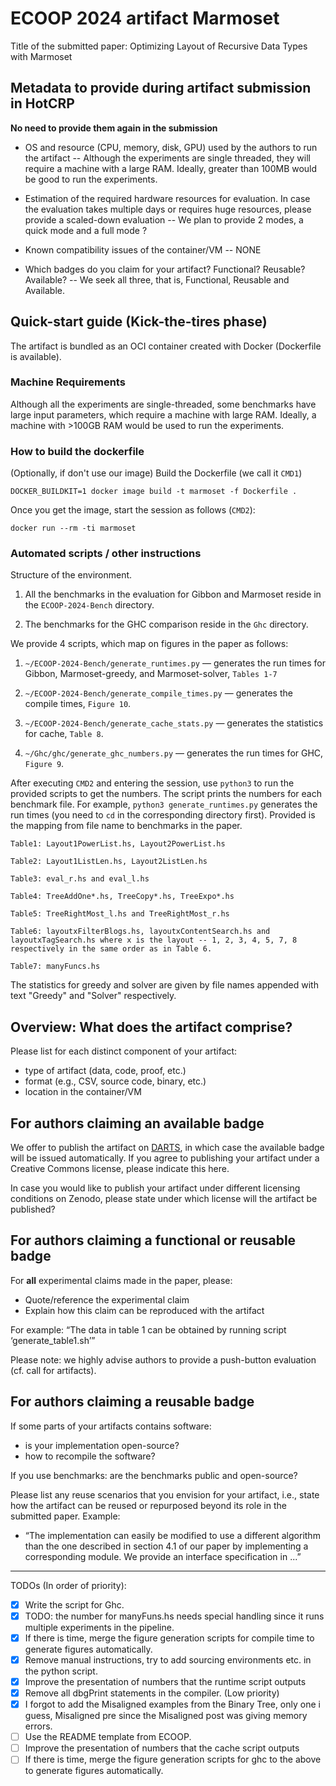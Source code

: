 # ECOOP 2024 artifact Marmoset

Title of the submitted paper:
Optimizing Layout of Recursive Data Types with Marmoset

## Metadata to provide during artifact submission in HotCRP

**No need to provide them again in the submission**

- OS and resource (CPU, memory, disk, GPU) used by the authors to run the artifact -- Although the experiments are 
single threaded, they will require a machine with a large RAM. Ideally, greater than 100MB would be good to run 
the experiments.

- Estimation of the required hardware resources for evaluation. In case the evaluation takes multiple days or requires huge resources, please provide a scaled-down evaluation -- We plan to 
provide 2 modes, a quick mode and a full mode ? 

- Known compatibility issues of the container/VM -- NONE
  
- Which badges do you claim for your artifact? Functional? Reusable? Available? -- We seek all three, that is, Functional, Reusable and Available. 

## Quick-start guide (Kick-the-tires phase)

The artifact is bundled as an OCI container created with Docker (Dockerfile is available).

### Machine Requirements 

Although all the experiments are single-threaded, some benchmarks have large input parameters, which 
require a machine with large RAM. Ideally, a machine with >100GB RAM would be used to run the 
experiments. 

### How to build the dockerfile

(Optionally, if don't use our image) Build the Dockerfile (we call it `CMD1`)

```
DOCKER_BUILDKIT=1 docker image build -t marmoset -f Dockerfile .
```

Once you get the image, start the session as follows (`CMD2`):

```
docker run --rm -ti marmoset
```

### Automated scripts / other instructions

Structure of the environment. 

1. All the benchmarks in the evaluation for Gibbon and Marmoset reside in the `ECOOP-2024-Bench` directory.

2. The benchmarks for the GHC comparison reside in the `Ghc` directory. 

We provide 4 scripts, which map on figures in the paper as follows:

1. `~/ECOOP-2024-Bench/generate_runtimes.py` — generates the run times  for Gibbon, Marmoset-greedy, and Marmoset-solver, `Tables 1-7`

2. `~/ECOOP-2024-Bench/generate_compile_times.py` — generates the compile times, `Figure 10`.

3. `~/ECOOP-2024-Bench/generate_cache_stats.py` — generates the statistics for cache, `Table 8`.

4. `~/Ghc/ghc/generate_ghc_numbers.py` — generates the run times for GHC, `Figure 9`.


After executing `CMD2` and entering the session, use `python3` to run the provided scripts to get the numbers. 
The script prints the numbers for each benchmark file. 
For example, `python3 generate_runtimes.py` generates the run times
(you need to `cd` in the corresponding directory first). 
Provided is the mapping from file name to benchmarks in the paper.

```
Table1: Layout1PowerList.hs, Layout2PowerList.hs 

Table2: Layout1ListLen.hs, Layout2ListLen.hs 

Table3: eval_r.hs and eval_l.hs 

Table4: TreeAddOne*.hs, TreeCopy*.hs, TreeExpo*.hs 

Table5: TreeRightMost_l.hs and TreeRightMost_r.hs 

Table6: layoutxFilterBlogs.hs, layoutxContentSearch.hs and layoutxTagSearch.hs where x is the layout -- 1, 2, 3, 4, 5, 7, 8 respectively in the same order as in Table 6.

Table7: manyFuncs.hs 
```

The statistics for greedy and solver are given by file names appended with text "Greedy" and "Solver" respectively.

## Overview: What does the artifact comprise?

Please list for each distinct component of your artifact:

* type of artifact (data, code, proof, etc.)
* format (e.g., CSV, source code, binary, etc.)
* location in the container/VM

## For authors claiming an available badge

We offer to publish the artifact on [DARTS](https://drops.dagstuhl.de/opus/institut_darts.php), in which case the available badge will be issued automatically.
If you agree to publishing your artifact under a Creative Commons license, please indicate this here.

In case you would like to publish your artifact under different licensing conditions on Zenodo, please state under which license will the artifact be published?

## For authors claiming a functional or reusable badge

For **all** experimental claims made in the paper, please:
* Quote/reference the experimental claim
* Explain how this claim can be reproduced with the artifact

For example: “The data in table 1 can be obtained by running script ‘generate_table1.sh’”

Please note: we highly advise authors to provide a push-button evaluation (cf. call for artifacts).

## For authors claiming a reusable badge

If some parts of your artifacts contains software:
- is your implementation open-source?
- how to recompile the software?

If you use benchmarks: are the benchmarks public and open-source?

Please list any reuse scenarios that you envision for your artifact, i.e., state how the artifact can be reused or repurposed beyond its role in the submitted paper. Example:

* “The implementation can easily be modified to use a different algorithm than the one described in section 4.1 of our paper by implementing a corresponding module. We provide an interface specification in ...”


-------------------------------------------------------

TODOs (In order of priority): 

- [x] Write the script for Ghc.
- [x] TODO: the number for manyFuns.hs needs special handling since it runs multiple experiments in the pipeline. 
- [x] If there is time, merge the figure generation scripts for compile time to generate figures automatically.
- [x] Remove manual instructions, try to add sourcing environments etc. in the python script. 
- [x] Improve the presentation of numbers that the runtime script outputs 
- [x] Remove all dbgPrint statements in the compiler. (Low priority)
- [x] I forgot to add the Misaligned examples from the Binary Tree, only one i guess, Misaligned pre since the Misaligned post was giving memory errors.
- [ ] Use the README template from ECOOP.
- [ ] Improve the presentation of numbers that the cache script outputs
- [ ] If there is time, merge the figure generation scripts for ghc to the above to generate figures automatically.
